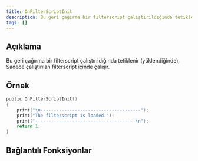 ```yaml
---
title: OnFilterScriptInit
description: Bu geri çağırma bir filterscript çalıştırıldığında tetiklenir (yüklendiğinde).
tags: []
---
```


## Açıklama

Bu geri çağırma bir filterscript çalıştırıldığında tetiklenir (yüklendiğinde). Sadece çalıştırılan filterscript içinde çalışır.

## Örnek

```c
public OnFilterScriptInit()
{
    print("\n--------------------------------------");
    print("The filterscript is loaded.");
    print("--------------------------------------\n");
    return 1;
}
```

## Bağlantılı Fonksiyonlar

